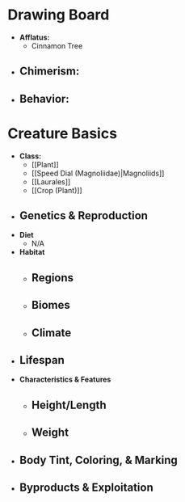 # Drawing Board
- **Afflatus:**
	- Cinnamon Tree
- **Chimerism:**
	- 
- **Behavior:**
	- 
# Creature Basics
- **Class:**
	- [[Plant]]
	- [[Speed Dial (Magnoliidae)|Magnoliids]]
	- [[Laurales]]
	- [[Crop (Plant)]]
- **Genetics & Reproduction**
	- 
- **Diet**
	- N/A
- **Habitat**
	- Regions
		- 
	- Biomes
		- 
	- Climate
		- 
- **Lifespan**
	- 
- **Characteristics & Features**
	- Height/Length
		- 
	- Weight
		- 
- **Body Tint, Coloring, & Marking**
	- 
- **Byproducts & Exploitation**
	- 